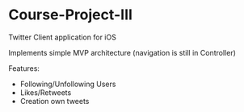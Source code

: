 # Course-Project-III
Twitter Client application for iOS

Implements simple MVP architecture (navigation is still in Controller)

Features:
* Following/Unfollowing Users
* Likes/Retweets
* Creation own tweets
